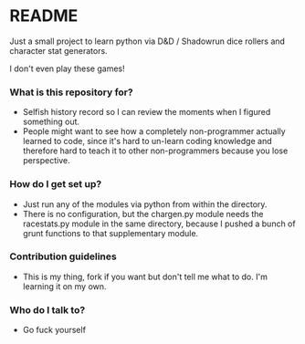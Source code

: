 # README #

Just a small project to learn python via D&D / Shadowrun dice rollers and character stat generators.

I don't even play these games!

### What is this repository for? ###

* Selfish history record so I can review the moments when I figured something out.
* People might want to see how a completely non-programmer actually learned to code, since it's hard to un-learn coding knowledge and therefore hard to teach it to other non-programmers because you lose perspective.

### How do I get set up? ###

* Just run any of the modules via python from within the directory.
* There is no configuration, but the chargen.py module needs the racestats.py module in the same directory, because I pushed a bunch of grunt functions to that supplementary module.

### Contribution guidelines ###

* This is my thing, fork if you want but don't tell me what to do. I'm learning it on my own.

### Who do I talk to? ###

* Go fuck yourself